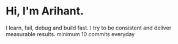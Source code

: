 # Hi, I'm Arihant.
I learn, fail, debug and build fast. I try to be consistent and deliver measurable results. minimum 10 commits everyday
